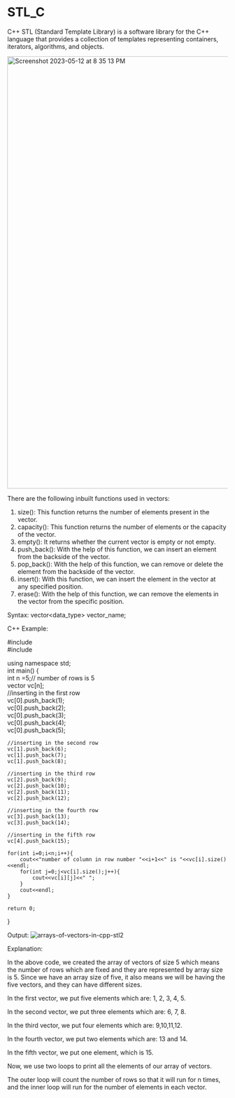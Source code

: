 # STL_C
C++ STL (Standard Template Library) is a software library for the C++ language that provides a collection of templates representing containers, iterators, algorithms, and objects.


<img width="987" alt="Screenshot 2023-05-12 at 8 35 13 PM" src="https://github.com/Mr-00-Tuzki/STL_C/assets/100724101/3d479aed-da9c-4852-afc3-f47f13429d76">

There are the following inbuilt functions used in vectors:

1. size(): This function returns the number of elements present in the vector.
2. capacity(): This function returns the number of elements or the capacity of the vector.
3. empty(): It returns whether the current vector is empty or not empty.
4. push_back(): With the help of this function, we can insert an element from the backside of the vector.
5. pop_back(): With the help of this function, we can remove or delete the element from the backside of the vector.
6. insert(): With this function, we can insert the element in the vector at any specified position.
7. erase(): With the help of this function, we can remove the elements in the vector from the specific position.

Syntax: vector<data_type> vector_name;

C++ Example:

#include <iostream>  
#include<vector>  
  
using namespace std;  
int main() {  
    int n =5;// number of rows is 5  
    vector<int> vc[n];  
    //inserting in the first row  
    vc[0].push_back(1);  
    vc[0].push_back(2);  
    vc[0].push_back(3);  
    vc[0].push_back(4);  
    vc[0].push_back(5);  
  
    //inserting in the second row  
    vc[1].push_back(6);  
    vc[1].push_back(7);  
    vc[1].push_back(8);  
      
    //inserting in the third row  
    vc[2].push_back(9);  
    vc[2].push_back(10);  
    vc[2].push_back(11);  
    vc[2].push_back(12);  
      
    //inserting in the fourth row  
    vc[3].push_back(13);  
    vc[3].push_back(14);  
      
    //inserting in the fifth row  
    vc[4].push_back(15);  
      
    for(int i=0;i<n;i++){  
        cout<<"number of column in row number "<<i+1<<" is "<<vc[i].size()<<endl;  
        for(int j=0;j<vc[i].size();j++){  
            cout<<vc[i][j]<<" ";  
        }  
        cout<<endl;  
    }  
  
    return 0;  
}  
  
Output:
  ![arrays-of-vectors-in-cpp-stl2](https://github.com/Mr-00-Tuzki/STL_C/assets/100724101/9e3fa754-adea-49ff-bc10-c4c1ee7e9454)

  
Explanation:

In the above code, we created the array of vectors of size 5 which means the number of rows which are fixed and they are represented by array size is 5. Since we have an array size of five, it also means we will be having the five vectors, and they can have different sizes.

In the first vector, we put five elements which are: 1, 2, 3, 4, 5.

In the second vector, we put three elements which are: 6, 7, 8.

In the third vector, we put four elements which are: 9,10,11,12.

In the fourth vector, we put two elements which are: 13 and 14.

In the fifth vector, we put one element, which is 15.

Now, we use two loops to print all the elements of our array of vectors.

The outer loop will count the number of rows so that it will run for n times, and the inner loop will run for the number of elements in each vector.
  
